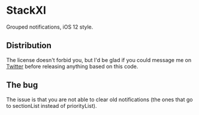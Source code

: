 # StackXI

Grouped notifications, iOS 12 style.

## Distribution

The license doesn't forbid you, but I'd be glad if you could message me on [Twitter](https://twitter.com/TheOminousness) before releasing anything based on this code.

## The bug

The issue is that you are not able to clear old notifications (the ones that go to sectionList instead of priorityList). 